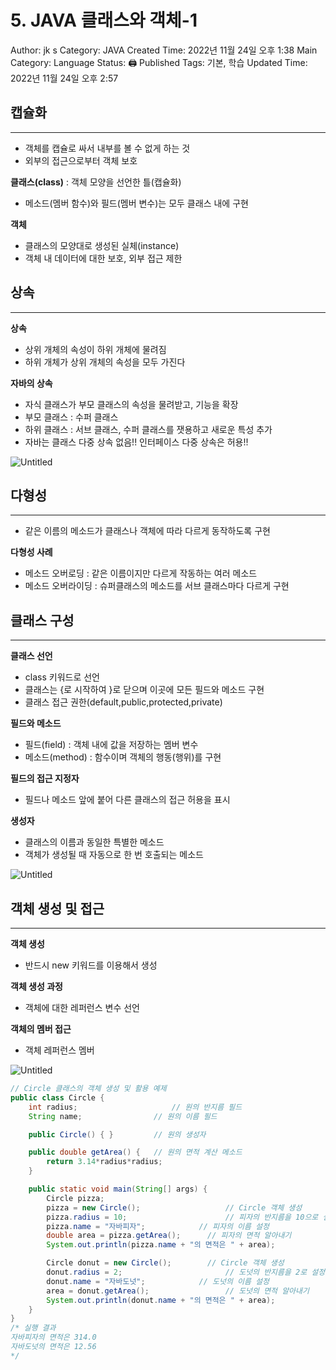 # 5. JAVA 클래스와 객체-1

Author: jk s
Category: JAVA
Created Time: 2022년 11월 24일 오후 1:38
Main Category: Language
Status: 🖨 Published
Tags: 기본, 학습
Updated Time: 2022년 11월 24일 오후 2:57

## 캡슐화

---

- 객체를 캡슐로 싸서 내부를 볼 수 없게 하는 것
- 외부의 접근으로부터 객체 보호

**클래스(class)** : 객체 모양을 선언한 틀(캡슐화)

- 메소드(멤버 함수)와 필드(멤버 변수)는 모두 클래스 내에 구현

**객체**

- 클래스의 모양대로 생성된 실체(instance)
- 객체 내 데이터에 대한 보호, 외부 접근 제한

## 상속

---

**상속**

- 상위 개체의 속성이 하위 개체에 물려짐
- 하위 개체가 상위 개체의 속성을 모두 가진다

**자바의 상속**

- 자식 클래스가 부모 클래스의 속성을 물려받고, 기능을 확장
- 부모 클래스 : 수퍼 클래스
- 하위 클래스 : 서브 클래스, 수퍼 클래스를 잿용하고 새로운 특성 추가
- 자바는 클래스 다중 상속 없음!! 인터페이스 다중 상속은 허용!!

![Untitled](5%20JAVA%20%E1%84%8F%E1%85%B3%E1%86%AF%E1%84%85%E1%85%A2%E1%84%89%E1%85%B3%E1%84%8B%E1%85%AA%20%E1%84%80%E1%85%A2%E1%86%A8%E1%84%8E%E1%85%A6-1%20ee004f3c227240f69f49b5a4733d8a16/Untitled.png)

## 다형성

---

- 같은 이름의 메소드가 클래스나 객체에 따라 다르게 동작하도록 구현

**다형성 사례**

- 메소드 오버로딩 : 같은 이름이지만 다르게 작동하는 여러 메소드
- 메소드 오버라이딩 : 슈퍼클래스의 메소드를 서브 클래스마다 다르게 구현

## 클래스 구성

---

**클래스 선언**

- class 키워드로 선언
- 클래스는 {로 시작하여 }로 닫으며 이곳에 모든 필드와 메소드 구현
- 클래스 접근 권한(default,public,protected,private)

**필드와 메소드**

- 필드(field) : 객체 내에 값을 저장하는 멤버 변수
- 메소드(method) : 함수이며 객체의 행동(행위)를 구현

**필드의 접근 지정자**

- 필드나 메소드 앞에 붙어 다른 클래스의 접근 허용을 표시

**생성자**

- 클래스의 이름과 동일한 특별한 메소드
- 객체가 생성될 때 자동으로 한 번 호출되는 메소드

![Untitled](5%20JAVA%20%E1%84%8F%E1%85%B3%E1%86%AF%E1%84%85%E1%85%A2%E1%84%89%E1%85%B3%E1%84%8B%E1%85%AA%20%E1%84%80%E1%85%A2%E1%86%A8%E1%84%8E%E1%85%A6-1%20ee004f3c227240f69f49b5a4733d8a16/Untitled%201.png)

## 객체 생성 및 접근

---

**객체 생성**

- 반드시 new 키워드를 이용해서 생성

**객체 생성 과정**

- 객체에 대한 레퍼런스 변수 선언

**객체의 멤버 접근**

- 객체 레퍼런스 멤버

![Untitled](5%20JAVA%20%E1%84%8F%E1%85%B3%E1%86%AF%E1%84%85%E1%85%A2%E1%84%89%E1%85%B3%E1%84%8B%E1%85%AA%20%E1%84%80%E1%85%A2%E1%86%A8%E1%84%8E%E1%85%A6-1%20ee004f3c227240f69f49b5a4733d8a16/Untitled%202.png)

```java
// Circle 클래스의 객체 생성 및 활용 예제
public class Circle {
	int radius; 					// 원의 반지름 필드
	String name; 				// 원의 이름 필드

	public Circle() { }			// 원의 생성자

	public double getArea() { 	// 원의 면적 계산 메소드
		return 3.14*radius*radius;
	}

	public static void main(String[] args) {
		Circle pizza; 
		pizza = new Circle(); 					// Circle 객체 생성
		pizza.radius = 10; 						// 피자의 반지름을 10으로 설정
		pizza.name = "자바피자"; 			// 피자의 이름 설정
		double area = pizza.getArea(); 		// 피자의 면적 알아내기
		System.out.println(pizza.name + "의 면적은 " + area);

		Circle donut = new Circle(); 		// Circle 객체 생성
		donut.radius = 2; 						// 도넛의 반지름을 2로 설정
		donut.name = "자바도넛"; 			// 도넛의 이름 설정
		area = donut.getArea(); 				// 도넛의 면적 알아내기
		System.out.println(donut.name + "의 면적은 " + area);
	}
}
/* 실행 결과
자바피자의 면적은 314.0
자바도넛의 면적은 12.56
*/
```